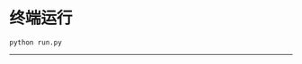 # 终端运行

```shell
python run.py
```
*************************************************************************************************************************************************************************************************************************************************************************************************************************************************************************************************************************************************************************************************************************************************************************************************************************************************************************************************